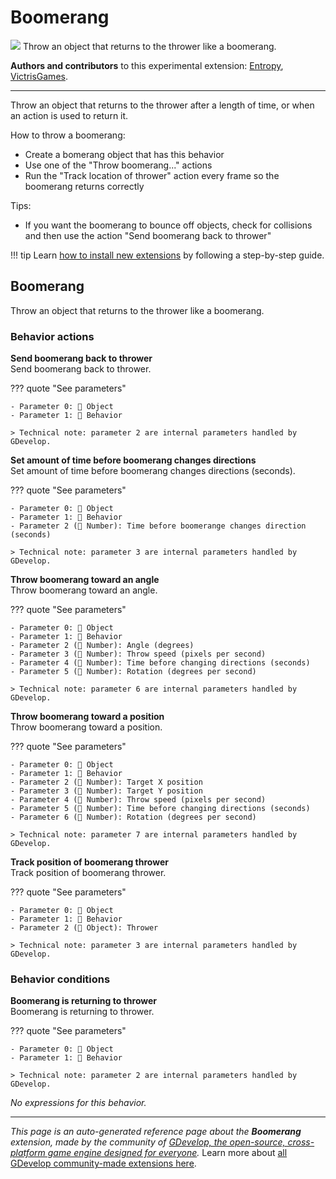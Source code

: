 # Boomerang

<img src="https://resources.gdevelop-app.com/assets/Icons/boomerang.svg" class="extension-icon"></img>
Throw an object that returns to the thrower like a boomerang.

**Authors and contributors** to this experimental extension: [Entropy](https://gd.games/Entropy), [VictrisGames](https://gd.games/VictrisGames).

---

Throw an object that returns to the thrower after a length of time, or when an action is used to return it.

How to throw a boomerang: 

- Create a bomerang object that has this behavior
- Use one of the "Throw boomerang..." actions
- Run the "Track location of thrower" action every frame so the boomerang returns correctly

Tips:

- If you want the boomerang to bounce off objects, check for collisions and then use the action "Send boomerang back to thrower"

!!! tip
    Learn [how to install new extensions](/gdevelop5/extensions/search) by following a step-by-step guide.



## Boomerang 

Throw an object that returns to the thrower like a boomerang. 

### Behavior actions

**Send boomerang back to thrower**  
Send boomerang back to thrower.

??? quote "See parameters"

    - Parameter 0: 👾 Object
    - Parameter 1: 🧩 Behavior

    > Technical note: parameter 2 are internal parameters handled by GDevelop.

**Set amount of time before boomerang changes directions**  
Set amount of time before boomerang changes directions (seconds).

??? quote "See parameters"

    - Parameter 0: 👾 Object
    - Parameter 1: 🧩 Behavior
    - Parameter 2 (🔢 Number): Time before boomerange changes direction (seconds)

    > Technical note: parameter 3 are internal parameters handled by GDevelop.

**Throw boomerang toward an angle**  
Throw boomerang toward an angle.

??? quote "See parameters"

    - Parameter 0: 👾 Object
    - Parameter 1: 🧩 Behavior
    - Parameter 2 (🔢 Number): Angle (degrees)
    - Parameter 3 (🔢 Number): Throw speed (pixels per second)
    - Parameter 4 (🔢 Number): Time before changing directions (seconds)
    - Parameter 5 (🔢 Number): Rotation (degrees per second)

    > Technical note: parameter 6 are internal parameters handled by GDevelop.

**Throw boomerang toward a position**  
Throw boomerang toward a position.

??? quote "See parameters"

    - Parameter 0: 👾 Object
    - Parameter 1: 🧩 Behavior
    - Parameter 2 (🔢 Number): Target X position
    - Parameter 3 (🔢 Number): Target Y position
    - Parameter 4 (🔢 Number): Throw speed (pixels per second)
    - Parameter 5 (🔢 Number): Time before changing directions (seconds)
    - Parameter 6 (🔢 Number): Rotation (degrees per second)

    > Technical note: parameter 7 are internal parameters handled by GDevelop.

**Track position of boomerang thrower**  
Track position of boomerang thrower.

??? quote "See parameters"

    - Parameter 0: 👾 Object
    - Parameter 1: 🧩 Behavior
    - Parameter 2 (👾 Object): Thrower

    > Technical note: parameter 3 are internal parameters handled by GDevelop.

### Behavior conditions

**Boomerang is returning to thrower**  
Boomerang is returning to thrower.

??? quote "See parameters"

    - Parameter 0: 👾 Object
    - Parameter 1: 🧩 Behavior

    > Technical note: parameter 2 are internal parameters handled by GDevelop.

_No expressions for this behavior._



---

*This page is an auto-generated reference page about the **Boomerang** extension, made by the community of [GDevelop, the open-source, cross-platform game engine designed for everyone](https://gdevelop.io/).* Learn more about [all GDevelop community-made extensions here](/gdevelop5/extensions).